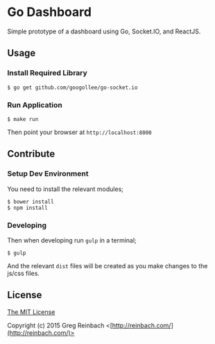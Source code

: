 # Go Dashboard

Simple prototype of a dashboard using Go, Socket.IO, and ReactJS.

## Usage

### Install Required Library

    $ go get github.com/googollee/go-socket.io

### Run Application

    $ make run

Then point your browser at `http://localhost:8000`


## Contribute

### Setup Dev Environment

You need to install the relevant modules;

    $ bower install
    $ npm install

### Developing

Then when developing run `gulp` in a terminal;

    $ gulp

And the relevant `dist` files will be created as you make changes to the js/css files.

## License

[The MIT License](http://opensource.org/licenses/MIT)

Copyright (c) 2015 Greg Reinbach <[http://reinbach.com/](http://reinbach.com/)>
